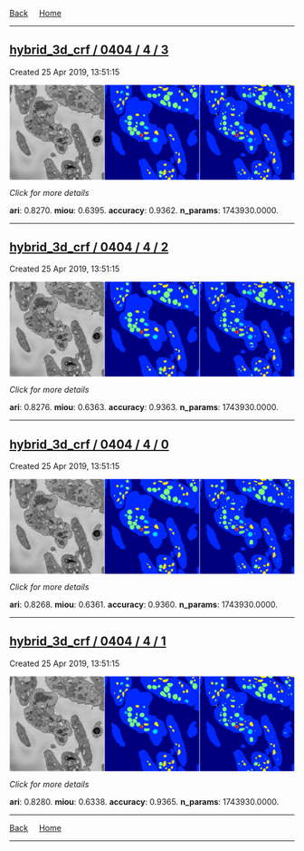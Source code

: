 
[Back](..)&nbsp;&nbsp;&nbsp;&nbsp;&nbsp;[Home](https://leapmanlab.github.io/snapshots)

---

<div class="summary"><a href="3"><h2>hybrid_3d_crf / 0404 / 4 / 3</h2></a><p>Created 25 Apr 2019, 13:51:15
</p><a href="3"><img src="3/media/summary.png" align="center"></a><p>
<i>Click for more details</i>
</p></div>

**ari**: 0.8270. **miou**: 0.6395. **accuracy**: 0.9362. **n_params**: 1743930.0000. 

---

<div class="summary"><a href="2"><h2>hybrid_3d_crf / 0404 / 4 / 2</h2></a><p>Created 25 Apr 2019, 13:51:15
</p><a href="2"><img src="2/media/summary.png" align="center"></a><p>
<i>Click for more details</i>
</p></div>

**ari**: 0.8276. **miou**: 0.6363. **accuracy**: 0.9363. **n_params**: 1743930.0000. 

---

<div class="summary"><a href="0"><h2>hybrid_3d_crf / 0404 / 4 / 0</h2></a><p>Created 25 Apr 2019, 13:51:15
</p><a href="0"><img src="0/media/summary.png" align="center"></a><p>
<i>Click for more details</i>
</p></div>

**ari**: 0.8268. **miou**: 0.6361. **accuracy**: 0.9360. **n_params**: 1743930.0000. 

---

<div class="summary"><a href="1"><h2>hybrid_3d_crf / 0404 / 4 / 1</h2></a><p>Created 25 Apr 2019, 13:51:15
</p><a href="1"><img src="1/media/summary.png" align="center"></a><p>
<i>Click for more details</i>
</p></div>

**ari**: 0.8280. **miou**: 0.6338. **accuracy**: 0.9365. **n_params**: 1743930.0000. 

---

[Back](..)&nbsp;&nbsp;&nbsp;&nbsp;&nbsp;[Home](https://leapmanlab.github.io/snapshots)

---